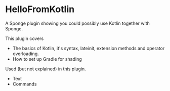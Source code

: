 # HelloFromKotlin

A Sponge plugin showing you could possibly use Kotlin together with Sponge.

This plugin covers
* The basics of Kotlin, it's syntax, lateinit, extension methods and operator overloading.
* How to set up Gradle for shading

Used (but not explained) in this plugin.
* Text
* Commands